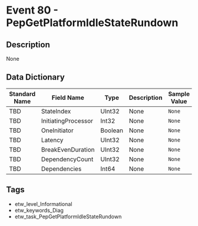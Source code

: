 # Event 80 - PepGetPlatformIdleStateRundown

## Description
None

## Data Dictionary
|Standard Name|Field Name|Type|Description|Sample Value|
|---|---|---|---|---|
|TBD|StateIndex|UInt32|None|`None`|
|TBD|InitiatingProcessor|Int32|None|`None`|
|TBD|OneInitiator|Boolean|None|`None`|
|TBD|Latency|UInt32|None|`None`|
|TBD|BreakEvenDuration|UInt32|None|`None`|
|TBD|DependencyCount|UInt32|None|`None`|
|TBD|Dependencies|Int64|None|`None`|

## Tags
* etw_level_Informational
* etw_keywords_Diag
* etw_task_PepGetPlatformIdleStateRundown